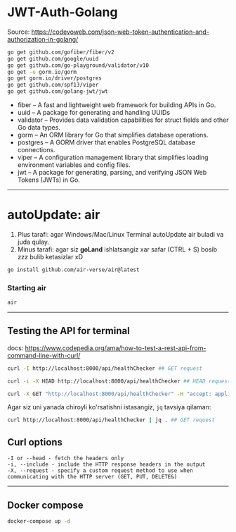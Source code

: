 # JWT-Auth-Golang

Source: https://codevoweb.com/json-web-token-authentication-and-authorization-in-golang/

```bash
go get github.com/gofiber/fiber/v2
go get github.com/google/uuid
go get github.com/go-playground/validator/v10
go get -u gorm.io/gorm
go get gorm.io/driver/postgres
go get github.com/spf13/viper
go get github.com/golang-jwt/jwt
```

* fiber – A fast and lightweight web framework for building APIs in Go.
* uuid – A package for generating and handling UUIDs
* validator – Provides data validation capabilities for struct fields and other Go data types.
* gorm – An ORM library for Go that simplifies database operations.
* postgres – A GORM driver that enables PostgreSQL database connections.
* viper – A configuration management library that simplifies loading environment variables and config files.
* jwt – A package for generating, parsing, and verifying JSON Web Tokens (JWTs) in Go.

_________________
# autoUpdate: air
1. Plus tarafi: agar Windows/Mac/Linux Terminal autoUpdate air buladi va juda qulay.
2. Minus tarafi: agar siz **goLand** ishlatsangiz xar safar (CTRL + S) bosib zzz bulib ketasizlar xD

```bash
go install github.com/air-verse/air@latest
```

### Starting air
```bash
air
```
_________

## Testing the API for terminal
docs: https://www.codepedia.org/ama/how-to-test-a-rest-api-from-command-line-with-curl/
```bash
curl -I http://localhost:8000/api/healthChecker ## GET request
```

```bash
curl -i -X HEAD http://localhost:8000/api/healthChecker ## HEAD request
```

```bash
curl -X GET "http://localhost:8000/api/healthChecker" -H "accept: application/json" ## GET request
```

Agar siz uni yanada chiroyli ko'rsatishni istasangiz, `jq` tavsiya qilaman:
```bash
curl http://localhost:8000/api/healthChecker | jq . ## GET request
```

## Curl options
    -I or --head - fetch the headers only
    -i, --include - include the HTTP response headers in the output
    -X, --request - specify a custom request method to use when communicating with the HTTP server (GET, PUT, DELETE&)

__________

## Docker compose
```bash
docker-compose up -d
```